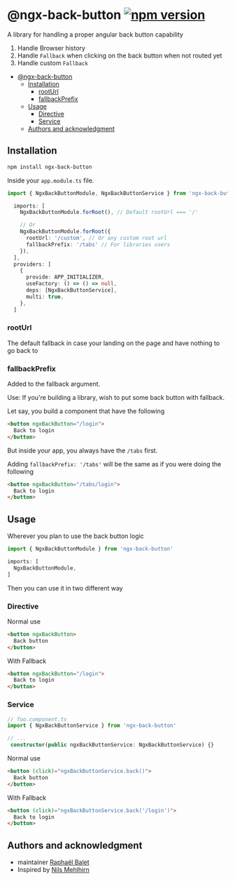 # @ngx-back-button [![npm version](https://img.shields.io/npm/v/ngx-back-button.svg)](https://www.npmjs.com/package/ngx-back-button)

A library for handling a proper angular back button capability
1. Handle Browser history
2. Handle `Fallback` when clicking on the back button when not routed yet
3. Handle custom `Fallback`

- [@ngx-back-button ](#ngx-back-button-)
  - [Installation](#installation)
    - [rootUrl](#rooturl)
    - [fallbackPrefix](#fallbackprefix)
  - [Usage](#usage)
    - [Directive](#directive)
    - [Service](#service)
  - [Authors and acknowledgment](#authors-and-acknowledgment)

## Installation

```sh
npm install ngx-back-button
```

Inside your `app.module.ts` file.
```typescript
import { NgxBackButtonModule, NgxBackButtonService } from 'ngx-back-button'

  imports: [
    NgxBackButtonModule.forRoot(), // Default rootUrl === '/'

    // Or
    NgxBackButtonModule.forRoot({
      rootUrl: '/custom', // Or any custom root url
      fallbackPrefix: '/tabs' // For libraries users
    }),
  ],
  providers: [
    {
      provide: APP_INITIALIZER,
      useFactory: () => () => null,
      deps: [NgxBackButtonService],
      multi: true,
    },
  ]
```

### rootUrl 
The default fallback in case your landing on the page and have nothing to go back to

### fallbackPrefix
Added to the fallback argument.

Use: If you're building a library, wish to put some back button with fallback. 

Let say, you build a component that have the following 
```html
<button ngxBackButton="/login">
  Back to login
</button>
```

But inside your app, you always have the `/tabs` first.

Adding `fallbackPrefix: '/tabs'` will be the same as if you were doing the following

```html
<button ngxBackButton="/tabs/login">
  Back to login
</button>
```

## Usage
Wherever you plan to use the back button logic

```typescript
import { NgxBackButtonModule } from 'ngx-back-button'

imports: [
  NgxBackButtonModule,
]
```

Then you can use it in two different way

### Directive
Normal use
```html
<button ngxBackButton>
  Back button
</button>
```

With Fallback
```html
<button ngxBackButton="/login">
  Back to login
</button>
```

### Service
```typescript
// foo.component.ts
import { NgxBackButtonService } from 'ngx-back-button'

// ...
 constructor(public ngxBackButtonService: NgxBackButtonService) {}
```

Normal use
```html
<button (click)="ngxBackButtonService.back()">
  Back button
</button>
```

With Fallback
```html
<button (click)="ngxBackButtonService.back('/login')">
  Back to login
</button>
```

## Authors and acknowledgment
* maintainer [Raphaël Balet](https://github.com/rbalet)
* Inspired by [Nils Mehlhirn](https://nils-mehlhorn.de/posts/angular-navigate-back-previous-page/)
